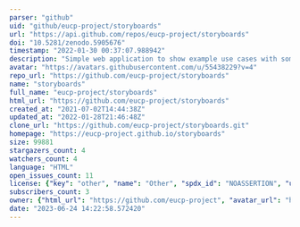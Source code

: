 ```yaml
---
parser: "github"
uid: "github/eucp-project/storyboards"
url: "https://api.github.com/repos/eucp-project/storyboards"
doi: "10.5281/zenodo.5905676"
timestamp: "2022-01-30 00:37:07.988942"
description: "Simple web application to show example use cases with some interactivity. (visitors via old url will be redirected to the website with new url)"
avatar: "https://avatars.githubusercontent.com/u/55438229?v=4"
repo_url: "https://github.com/eucp-project/storyboards"
name: "storyboards"
full_name: "eucp-project/storyboards"
html_url: "https://github.com/eucp-project/storyboards"
created_at: "2021-07-02T14:44:38Z"
updated_at: "2022-01-28T21:46:48Z"
clone_url: "https://github.com/eucp-project/storyboards.git"
homepage: "https://eucp-project.github.io/storyboards"
size: 99881
stargazers_count: 4
watchers_count: 4
language: "HTML"
open_issues_count: 11
license: {"key": "other", "name": "Other", "spdx_id": "NOASSERTION", "url": null, "node_id": "MDc6TGljZW5zZTA="}
subscribers_count: 3
owner: {"html_url": "https://github.com/eucp-project", "avatar_url": "https://avatars.githubusercontent.com/u/55438229?v=4", "login": "eucp-project", "type": "Organization"}
date: "2023-06-24 14:22:58.572420"
---
```

